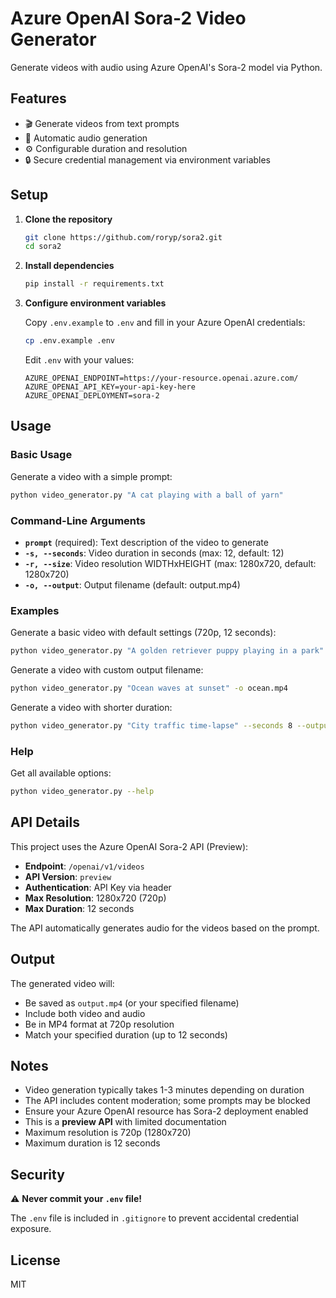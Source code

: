 # Azure OpenAI Sora-2 Video Generator

Generate videos with audio using Azure OpenAI's Sora-2 model via Python.

## Features

- 🎬 Generate videos from text prompts
- 🎵 Automatic audio generation
- ⚙️ Configurable duration and resolution
- 🔒 Secure credential management via environment variables

## Setup

1. **Clone the repository**
   ```bash
   git clone https://github.com/roryp/sora2.git
   cd sora2
   ```

2. **Install dependencies**
   ```bash
   pip install -r requirements.txt
   ```

3. **Configure environment variables**
   
   Copy `.env.example` to `.env` and fill in your Azure OpenAI credentials:
   ```bash
   cp .env.example .env
   ```
   
   Edit `.env` with your values:
   ```
   AZURE_OPENAI_ENDPOINT=https://your-resource.openai.azure.com/
   AZURE_OPENAI_API_KEY=your-api-key-here
   AZURE_OPENAI_DEPLOYMENT=sora-2
   ```

## Usage

### Basic Usage

Generate a video with a simple prompt:
```bash
python video_generator.py "A cat playing with a ball of yarn"
```

### Command-Line Arguments

- **`prompt`** (required): Text description of the video to generate
- **`-s, --seconds`**: Video duration in seconds (max: 12, default: 12)
- **`-r, --size`**: Video resolution WIDTHxHEIGHT (max: 1280x720, default: 1280x720)
- **`-o, --output`**: Output filename (default: output.mp4)

### Examples

Generate a basic video with default settings (720p, 12 seconds):
```bash
python video_generator.py "A golden retriever puppy playing in a park"
```

Generate a video with custom output filename:
```bash
python video_generator.py "Ocean waves at sunset" -o ocean.mp4
```

Generate a video with shorter duration:
```bash
python video_generator.py "City traffic time-lapse" --seconds 8 --output city.mp4
```

### Help

Get all available options:
```bash
python video_generator.py --help
```

## API Details

This project uses the Azure OpenAI Sora-2 API (Preview):
- **Endpoint**: `/openai/v1/videos`
- **API Version**: `preview`
- **Authentication**: API Key via header
- **Max Resolution**: 1280x720 (720p)
- **Max Duration**: 12 seconds

The API automatically generates audio for the videos based on the prompt.

## Output

The generated video will:
- Be saved as `output.mp4` (or your specified filename)
- Include both video and audio
- Be in MP4 format at 720p resolution
- Match your specified duration (up to 12 seconds)

## Notes

- Video generation typically takes 1-3 minutes depending on duration
- The API includes content moderation; some prompts may be blocked
- Ensure your Azure OpenAI resource has Sora-2 deployment enabled
- This is a **preview API** with limited documentation
- Maximum resolution is 720p (1280x720)
- Maximum duration is 12 seconds

## Security

⚠️ **Never commit your `.env` file!** 

The `.env` file is included in `.gitignore` to prevent accidental credential exposure.

## License

MIT
